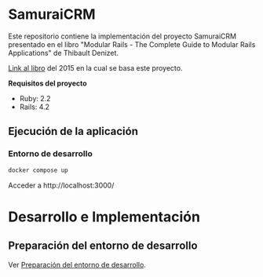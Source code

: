 # SamuraiCRM
Este repositorio contiene la implementación del proyecto SamuraiCRM presentado en el libro
"Modular Rails - The Complete Guide to Modular Rails Applications" de Thibault Denizet.

[Link al libro](https://www.pdfdrive.com/modular-rails-e196788894.html) del 2015 en la cual se basa este proyecto.

**Requisitos del proyecto**
- Ruby: 2.2
- Rails: 4.2

## Ejecución de la aplicación
### Entorno de desarrollo
```sh
docker compose up
```

Acceder a http://localhost:3000/

# Desarrollo e Implementación
## Preparación del entorno de desarrollo
Ver [Preparación del entorno de desarrollo](docs/preparacion_del_entorno_de_desarrollo.md).
